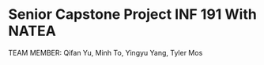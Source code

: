 # Senior Capstone Project INF 191 With NATEA
TEAM MEMBER: Qifan Yu, Minh To, Yingyu Yang, Tyler Mos
